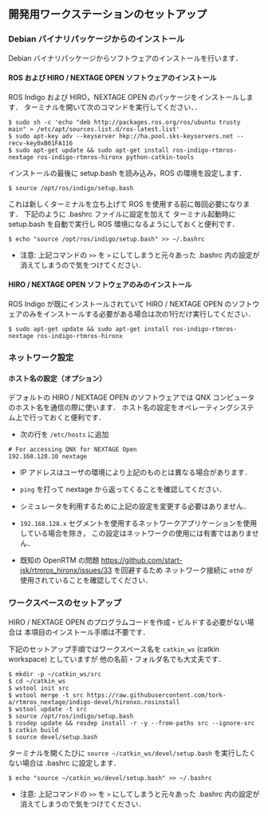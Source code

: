 ## 開発用ワークステーションのセットアップ

### Debian バイナリパッケージからのインストール

Debian バイナリパッケージからソフトウェアのインストールを行います．

#### ROS および HIRO / NEXTAGE OPEN ソフトウェアのインストール

ROS Indigo および HIRO，NEXTAGE OPEN のパッケージをインストールします．
ターミナルを開いて次のコマンドを実行してください．．

```
$ sudo sh -c 'echo "deb http://packages.ros.org/ros/ubuntu trusty main" > /etc/apt/sources.list.d/ros-latest.list'
$ sudo apt-key adv --keyserver hkp://ha.pool.sks-keyservers.net --recv-key0xB01FA116
$ sudo apt-get update && sudo apt-get install ros-indigo-rtmros-nextage ros-indigo-rtmros-hironx python-catkin-tools
```

インストールの最後に setup.bash を読み込み，ROS の環境を設定します．

```
$ source /opt/ros/indigo/setup.bash
```

これは新しくターミナルを立ち上げて ROS を使用する前に毎回必要になります．
下記のように .bashrc ファイルに設定を加えて
ターミナル起動時に setup.bash を自動で実行し ROS 環境になるようにしておくと便利です．

```
$ echo "source /opt/ros/indigo/setup.bash" >> ~/.bashrc
```

- 注意: 上記コマンドの `>>` を `>` にしてしまうと元々あった .bashrc 内の設定が消えてしまうので気をつけてください．


#### HIRO / NEXTAGE OPEN ソフトウェアのみのインストール

ROS Indigo が既にインストールされていて HIRO / NEXTAGE OPEN のソフトウェアのみをインストールする必要がある場合は次の1行だけ実行してください．

```
$ sudo apt-get update && sudo apt-get install ros-indigo-rtmros-nextage ros-indigo-rtmros-hironx
```

### ネットワーク設定

#### ホスト名の設定（オプション）

デフォルトの HIRO / NEXTAGE OPEN のソフトウェアでは QNX コンピュータのホスト名を通信の際に使います．
ホスト名の設定をオペレーティングシステム上で行っておくと便利です．

- 次の行を `/etc/hosts` に追加
```
# For accessing QNX for NEXTAGE Open
192.168.128.10 nextage
```
  - IP アドレスはユーザの環境により上記のものとは異なる場合があります．
  - `ping` を打って nextage から返ってくることを確認してください．
  - シミュレータを利用するために上記の設定を変更する必要はありません．
  - `192.168.128.x` セグメントを使用するネットワークアプリケーションを使用している場合を除き，
この設定はネットワークの使用には有害ではありません．

- 既知の OpenRTM の問題  https://github.com/start-jsk/rtmros_hironx/issues/33 を回避するため
ネットワーク接続に `eth0` が使用されていることを確認してください．


### ワークスペースのセットアップ

HIRO / NEXTAGE OPEN のプログラムコードを作成・ビルドする必要がない場合は
本項目のインストール手順は不要です．

下記のセットアップ手順ではワークスペース名を `catkin_ws` (catkin workspace) としていますが
他の名前・フォルダ名でも大丈夫です．

```
$ mkdir -p ~/catkin_ws/src
$ cd ~/catkin_ws
$ wstool init src
$ wstool merge -t src https://raw.githubusercontent.com/tork-a/rtmros_nextage/indigo-devel/hironxo.rosinstall
$ wstool update -t src
$ source /opt/ros/indigo/setup.bash
$ rosdep update && rosdep install -r -y --from-paths src --ignore-src
$ catkin build
$ source devel/setup.bash
```

ターミナルを開くたびに `source ~/catkin_ws/devel/setup.bash`
を実行したくない場合は .bashrc に設定します．

```
$ echo "source ~/catkin_ws/devel/setup.bash" >> ~/.bashrc
```

- 注意: 上記コマンドの `>>` を `>` にしてしまうと元々あった .bashrc 内の設定が消えてしまうので気をつけてください．


<!-- EOF -->
